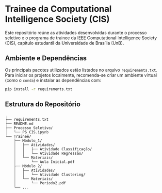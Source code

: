 # Trainee da Computational Intelligence Society (CIS)

Este repositório reúne as atividades desenvolvidas durante o processo seletivo e o programa de trainee da IEEE Computational Intelligence Society (CIS), capítulo estudantil da Universidade de Brasília (UnB).

## Ambiente e Dependências

Os principais pacotes utilizados estão listados no arquivo `requirements.txt`. Para iniciar os projetos localmente, recomenda-se criar um ambiente virtual (como o `conda`) e instalar as dependências com:

```bash
pip install -r requirements.txt
```

## Estrutura do Repositório

```text
.
├── requirements.txt
├── README.md
├── Processo Seletivo/
│   └── PS_CIS.ipynb
└── Trainee/
    ├── Módulo_1/
    │   ├── Atividades/
    │   │   ├── Atividade Classificação/
    │   │   └── Atividade Regressão/
    │   └── Materiais/
    │       └── Aula Inicial.pdf
    ├── Módulo_2/
    │   ├── Atividades/
    │   │   └── Atividade Clustering/
    │   └── Materiais/
    │       └── Periodo2.pdf
    └── ...
```
